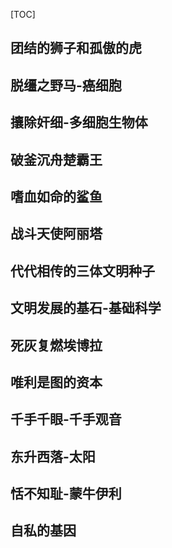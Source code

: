 [TOC]



## 团结的狮子和孤傲的虎

## 脱缰之野马-癌细胞

## 攘除奸细-多细胞生物体

## 破釜沉舟楚霸王

## 嗜血如命的鲨鱼

## 战斗天使阿丽塔

## 代代相传的三体文明种子

## 文明发展的基石-基础科学

## 死灰复燃埃博拉

## 唯利是图的资本

## 千手千眼-千手观音

## 东升西落-太阳

## 恬不知耻-蒙牛伊利

## 自私的基因

